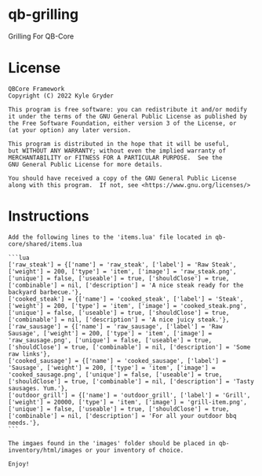 # qb-grilling
Grilling For QB-Core

# License

    QBCore Framework
    Copyright (C) 2022 Kyle Gryder

    This program is free software: you can redistribute it and/or modify
    it under the terms of the GNU General Public License as published by
    the Free Software Foundation, either version 3 of the License, or
    (at your option) any later version.

    This program is distributed in the hope that it will be useful,
    but WITHOUT ANY WARRANTY; without even the implied warranty of
    MERCHANTABILITY or FITNESS FOR A PARTICULAR PURPOSE.  See the
    GNU General Public License for more details.

    You should have received a copy of the GNU General Public License
    along with this program.  If not, see <https://www.gnu.org/licenses/>

# Instructions

    Add the following lines to the 'items.lua' file located in qb-core/shared/items.lua

    ```lua
    ['raw_steak'] = {['name'] = 'raw_steak', ['label'] = 'Raw Steak', ['weight'] = 200, ['type'] = 'item', ['image'] = 'raw_steak.png', ['unique'] = false, ['useable'] = true, ['shouldClose'] = true, ['combinable'] = nil, ['description'] = 'A nice steak ready for the backyard barbecue.'},
    ['cooked_steak'] = {['name'] = 'cooked_steak', ['label'] = 'Steak', ['weight'] = 200, ['type'] = 'item', ['image'] = 'cooked_steak.png', ['unique'] = false, ['useable'] = true, ['shouldClose'] = true, ['combinable'] = nil, ['description'] = 'A nice juicy steak.'},
    ['raw_sausage'] = {['name'] = 'raw_sausage', ['label'] = 'Raw Sausage', ['weight'] = 200, ['type'] = 'item', ['image'] = 'raw_sausage.png', ['unique'] = false, ['useable'] = true, ['shouldClose'] = true,	['combinable'] = nil, ['description'] = 'Some raw links'},
    ['cooked_sausage'] = {['name'] = 'cooked_sausage', ['label'] = 'Sausage', ['weight'] = 200, ['type'] = 'item', ['image'] = 'cooked_sausage.png', ['unique'] = false, ['useable'] = true, ['shouldClose'] = true, ['combinable'] = nil, ['description'] = 'Tasty sausages. Yum.'},
    ['outdoor_grill'] = {['name'] = 'outdoor_grill', ['label'] = 'Grill', ['weight'] = 20000, ['type'] = 'item', ['image'] = 'grill-item.png', ['unique'] = false, ['useable'] = true, ['shouldClose'] = true, ['combinable'] = nil, ['description'] = 'For all your outdoor bbq needs.'},
    ```

    The imgaes found in the 'images' folder should be placed in qb-inventory/html/images or your inventory of choice.

    Enjoy!
